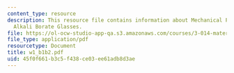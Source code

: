```yaml
---
content_type: resource
description: This resource file contains information about Mechanical Properties of
  Alkali Borate Glasses.
file: https://ol-ocw-studio-app-qa.s3.amazonaws.com/courses/3-014-materials-laboratory-fall-2006/45f0f661b3c5f438ce03ee61adb8d3ae_w1_b1b2.pdf
file_type: application/pdf
resourcetype: Document
title: w1_b1b2.pdf
uid: 45f0f661-b3c5-f438-ce03-ee61adb8d3ae
---
```

